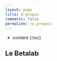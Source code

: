 ```yaml
---
layout: page
title: A propos
comments: false
permalink: /a_propos/
---
```


* content
{:toc}

## Le Betalab